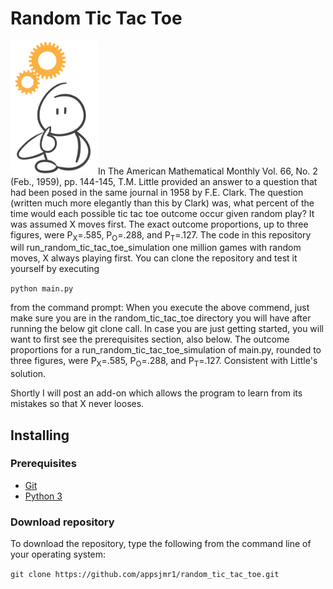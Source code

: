 # Random Tic Tac Toe


<p align="left"><img src="Gears.png" alt="drawing" width="140"/>In The American Mathematical Monthly Vol. 66, No. 2 (Feb., 1959), pp. 144-145, T.M. Little provided an answer to a question that had been posed in the same journal in 1958 by F.E. Clark. The question (written much more elegantly than this by Clark) was, what percent of the time would each possible tic tac toe outcome occur given random play? It was assumed X moves first. The exact outcome proportions, up to three figures, were P<sub>X</sub>=.585, P<sub>O</sub>=.288, and P<sub>T</sub>=.127. The code in this repository will run_random_tic_tac_toe_simulation one million games with random moves, X always playing first. You can clone the repository and test it yourself by executing </p>
<div>
 
```python main.py```
 
 </div>


<p>
from the command prompt: When you execute the above commend, just make sure you are in the random_tic_tac_toe directory you will have after running the below git clone call. In case you are just getting started, you will want to first see the prerequisites section, also below. The outcome proportions for a run_random_tic_tac_toe_simulation of main.py, rounded to three figures, were P<sub>X</sub>=.585, P<sub>O</sub>=.288, and P<sub>T</sub>=.127. Consistent with Little's solution.</p>

<P>Shortly I will post an add-on which allows the program to learn from its mistakes so that X never looses.</P>


## Installing

### Prerequisites
- [Git](https://git-scm.com)
- [Python 3](https://www.python.org)

### Download repository

<p> To download the repository, type the following from the command line of your operating system:</p>
<div>
 
```git clone https://github.com/appsjmr1/random_tic_tac_toe.git```
 
 </div>
